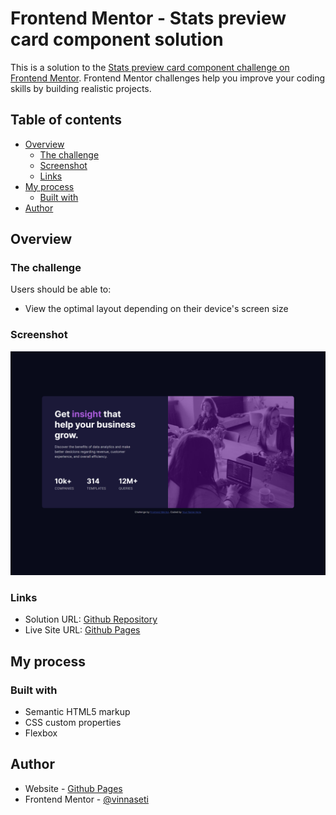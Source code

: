 # Frontend Mentor - Stats preview card component solution

This is a solution to the [Stats preview card component challenge on Frontend Mentor](https://www.frontendmentor.io/challenges/stats-preview-card-component-8JqbgoU62). Frontend Mentor challenges help you improve your coding skills by building realistic projects. 

## Table of contents

- [Overview](#overview)
  - [The challenge](#the-challenge)
  - [Screenshot](#screenshot)
  - [Links](#links)
- [My process](#my-process)
  - [Built with](#built-with)
- [Author](#author)

## Overview

### The challenge

Users should be able to:

- View the optimal layout depending on their device's screen size

### Screenshot

![](images/result/desktop.png)

### Links

- Solution URL: [Github Repository](https://github.com/vinnaseti/stats-preview-card-component-main)
- Live Site URL: [Github Pages](https://vinnaseti.github.io/stats-preview-card-component-main/)

## My process

### Built with

- Semantic HTML5 markup
- CSS custom properties
- Flexbox

## Author


- Website - [Github Pages](https://vinnaseti.github.io/)
- Frontend Mentor - [@vinnaseti](https://www.frontendmentor.io/profile/vinnaseti)


